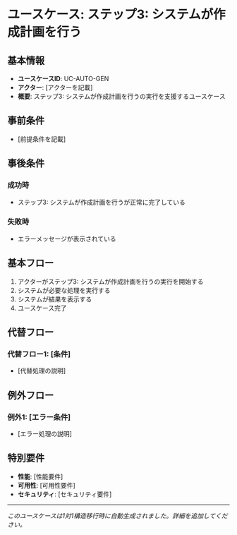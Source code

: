 # ユースケース: ステップ3: システムが作成計画を行う

## 基本情報
- **ユースケースID**: UC-AUTO-GEN
- **アクター**: [アクターを記載]
- **概要**: ステップ3: システムが作成計画を行うの実行を支援するユースケース

## 事前条件
- [前提条件を記載]

## 事後条件
### 成功時
- ステップ3: システムが作成計画を行うが正常に完了している

### 失敗時
- エラーメッセージが表示されている

## 基本フロー
1. アクターがステップ3: システムが作成計画を行うの実行を開始する
2. システムが必要な処理を実行する
3. システムが結果を表示する
4. ユースケース完了

## 代替フロー
### 代替フロー1: [条件]
- [代替処理の説明]

## 例外フロー
### 例外1: [エラー条件]
- [エラー処理の説明]

## 特別要件
- **性能**: [性能要件]
- **可用性**: [可用性要件]
- **セキュリティ**: [セキュリティ要件]

---
*このユースケースは1対1構造移行時に自動生成されました。詳細を追加してください。*

